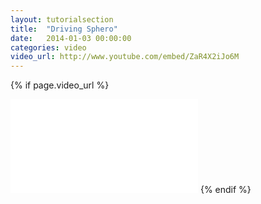 ```yaml
---
layout: tutorialsection
title:  "Driving Sphero"
date:   2014-01-03 00:00:00
categories: video
video_url: http://www.youtube.com/embed/ZaR4X2iJo6M
---
```


{% if page.video_url %}
<iframe src="<%={{ page.video_url }}%>?&rel=0&showinfo=0&autohide=1&hd=1&wmode=transparent" frameborder="0" ></iframe>
{% endif %}